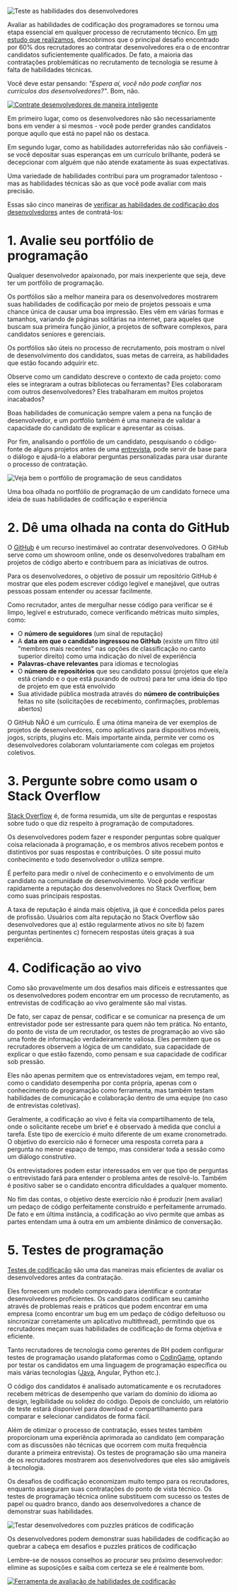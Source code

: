 ![Teste as habilidades dos desenvolvedores](https://w1.codingame.com/work/wp-content/uploads/2018/07/rsz_1tough-mudder-challenge_2.jpg)

Avaliar as habilidades de codificação dos programadores se tornou uma etapa essencial em qualquer processo de recrutamento técnico. Em [um estudo que realizamos](https://www.codingame.com/work/tech-recruiting-survey-report-2019/?utm_campaign=playground&utm_medium=referral&utm_source=codingame&utm_content=53093), descobrimos que o principal desafio encontrado por 60% dos recrutadores ao contratar desenvolvedores era o de encontrar candidatos suficientemente qualificados. De fato, a maioria das contratações problemáticas no recrutamento de tecnologia se resume à falta de habilidades técnicas.

Você deve estar pensando: _"Espera aí, você não pode confiar nos currículos dos desenvolvedores?"_. Bom, não.

[![Contrate desenvolvedores de maneira inteligente](https://w1.codingame.com/work/wp-content/uploads/2019/04/CTA_03-2.jpg)](https://www.codingame.com/work/offers/screening/?utm_campaign=playground&utm_medium=referral&utm_source=codingame&utm_content=53093)

Em primeiro lugar, como os desenvolvedores não são necessariamente bons em vender a si mesmos - você pode perder grandes candidatos porque aquilo que está no papel não os destaca.

Em segundo lugar, como as habilidades autorreferidas não são confiáveis - se você depositar suas esperanças em um currículo brilhante, poderá se decepcionar com alguém que não atende exatamente às suas expectativas.

Uma variedade de habilidades contribui para um programador talentoso - mas as habilidades técnicas são as que você pode avaliar com mais precisão.

Essas são cinco maneiras de [verificar as habilidades de codificação dos desenvolvedores](https://www.codingame.com/work/guide-how-to-test-developers/?utm_campaign=playground&utm_medium=referral&utm_source=codingame&utm_content=53093) antes de contratá-los:

# 1. Avalie seu portfólio de programação

Qualquer desenvolvedor apaixonado, por mais inexperiente que seja, deve ter um portfólio de programação.

Os portfólios são a melhor maneira para os desenvolvedores mostrarem suas habilidades de codificação por meio de projetos pessoais e uma chance única de causar uma boa impressão. Eles vêm em várias formas e tamanhos, variando de páginas solitárias na internet, para aqueles que buscam sua primeira função júnior, a projetos de software complexos, para candidatos seniores e gerenciais.

Os portfólios são úteis no processo de recrutamento, pois mostram o nível de desenvolvimento dos candidatos, suas metas de carreira, as habilidades que estão focando adquirir etc.

Observe como um candidato descreve o contexto de cada projeto: como eles se integraram a outras bibliotecas ou ferramentas? Eles colaboraram com outros desenvolvedores? Eles trabalharam em muitos projetos inacabados?

Boas habilidades de comunicação sempre valem a pena na função de desenvolvedor, e um portfólio também é uma maneira de validar a capacidade do candidato de explicar e apresentar as coisas.

Por fim, analisando o portfólio de um candidato, pesquisando o código-fonte de alguns projetos antes de uma [entrevista](https://www.codingame.com/work/blog/top-10-interview-questions-for-developers-to-help-you-find-the-one/?utm_campaign=playground&utm_medium=referral&utm_source=codingame&utm_content=53093), pode servir de base para o diálogo e ajudá-lo a elaborar perguntas personalizadas para usar durante o processo de contratação.

![Veja bem o portfólio de programação de seus candidatos](https://w2.codingame.com/work/wp-content/uploads/2018/07/binoculars-100590_640-1-1.jpg)

Uma boa olhada no portfólio de programação de um candidato fornece uma ideia de suas habilidades de codificação e experiência

# 2. Dê uma olhada na conta do GitHub

O [GitHub](https://github.com/) é um recurso inestimável ao contratar desenvolvedores. O GitHub serve como um showroom online, onde os desenvolvedores trabalham em projetos de código aberto e contribuem para as iniciativas de outros.

Para os desenvolvedores, o objetivo de possuir um repositório GitHub é mostrar que eles podem escrever código legível e manejável, que outras pessoas possam entender ou acessar facilmente.

Como recrutador, antes de mergulhar nesse código para verificar se é limpo, legível e estruturado, comece verificando métricas muito simples, como:

- O **número de seguidores** (um sinal de reputação)
- A **data em que o candidato ingressou no GitHub** (existe um filtro útil "membros mais recentes" nas opções de classificação no canto superior direito) como uma indicação do nível de experiência
- **Palavras-chave relevantes** para idiomas e tecnologias
- O **número de repositórios** que seu candidato possui (projetos que ele/a está criando e o que está puxando de outros) para ter uma ideia do tipo de projeto em que está envolvido
- Sua atividade pública mostrada através do **número de contribuições** feitas no site (solicitações de recebimento, confirmações, problemas abertos)

O GitHub NÃO é um currículo. É uma ótima maneira de ver exemplos de projetos de desenvolvedores, como aplicativos para dispositivos móveis, jogos, scripts, plugins etc. Mais importante ainda, permite ver como os desenvolvedores colaboram voluntariamente com colegas em projetos coletivos.

# 3. Pergunte sobre como usam o Stack Overflow

[Stack Overflow](https://stackoverflow.com/) é, de forma resumida, um site de perguntas e respostas sobre tudo o que diz respeito à programação de computadores.

Os desenvolvedores podem fazer e responder perguntas sobre qualquer coisa relacionada à programação, e os membros ativos recebem pontos e distintivos por suas respostas e contribuições. O site possui muito conhecimento e todo desenvolvedor o utiliza sempre.

É perfeito para medir o nível de conhecimento e o envolvimento de um candidato na comunidade de desenvolvimento. Você pode verificar rapidamente a reputação dos desenvolvedores no Stack Overflow, bem como suas principais respostas.

A taxa de reputação é ainda mais objetiva, já que é concedida pelos pares de profissão. Usuários com alta reputação no Stack Overflow são desenvolvedores que a) estão regularmente ativos no site b) fazem perguntas pertinentes c) fornecem respostas úteis graças à sua experiência.

# 4. Codificação ao vivo

Como são provavelmente um dos desafios mais difíceis e estressantes que os desenvolvedores podem encontrar em um processo de recrutamento, as entrevistas de codificação ao vivo geralmente são mal vistas.

De fato, ser capaz de pensar, codificar e se comunicar na presença de um entrevistador pode ser estressante para quem não tem prática. No entanto, do ponto de vista de um recrutador, os testes de programação ao vivo são uma fonte de informação verdadeiramente valiosa. Eles permitem que os recrutadores observem a lógica de um candidato, sua capacidade de explicar o que estão fazendo, como pensam e sua capacidade de codificar sob pressão.

Eles não apenas permitem que os entrevistadores vejam, em tempo real, como o candidato desempenha por conta própria, apenas com o conhecimento de programação como ferramenta, mas também testam habilidades de comunicação e colaboração dentro de uma equipe (no caso de entrevistas coletivas).

Geralmente, a codificação ao vivo é feita via compartilhamento de tela, onde o solicitante recebe um brief e é observado à medida que conclui a tarefa. Este tipo de exercício é muito diferente de um exame cronometrado. O objetivo do exercício não é fornecer uma resposta correta para a pergunta no menor espaço de tempo, mas considerar toda a sessão como um diálogo construtivo.

Os entrevistadores podem estar interessados em ver que tipo de perguntas o entrevistado fará para entender o problema antes de resolvê-lo. Também é positivo saber se o candidato encontra dificuldades a qualquer momento.

No fim das contas, o objetivo deste exercício não é produzir (nem avaliar) um pedaço de código perfeitamente construído e perfeitamente arrumado. De fato e em última instância, a codificação ao vivo permite que ambas as partes entendam uma à outra em um ambiente dinâmico de conversação.

# 5. Testes de programação


[Testes de codificação](https://www.codingame.com/work/solutions/coding-skill-assessment/?utm_campaign=playground&utm_medium=referral&utm_source=codingame&utm_content=53093) são uma das maneiras mais eficientes de avaliar os desenvolvedores antes da contratação.

Eles fornecem um modelo comprovado para identificar e contratar desenvolvedores proficientes. Os candidatos codificam seu caminho através de problemas reais e práticos que podem encontrar em uma empresa (como encontrar um bug em um pedaço de código defeituoso ou sincronizar corretamente um aplicativo multithread), permitindo que os recrutadores meçam suas habilidades de codificação de forma objetiva e eficiente.

Tanto recrutadores de tecnologia como gerentes de RH podem configurar testes de programação usando plataformas como o [CodinGame](https://www.codingame.com/work/solutions/coding-skill-assessment/?utm_campaign=playground&utm_medium=referral&utm_source=codingame&utm_content=53093), optando por testar os candidatos em uma linguagem de programação específica ou mais várias tecnologias ([Java](https://www.codingame.com/work/java-interview-questions/?utm_campaign=playground&utm_medium=referral&utm_source=codingame&utm_content=53093), Angular, Python etc.).

O código dos candidatos é analisado automaticamente e os recrutadores recebem métricas de desempenho que variam do domínio do idioma ao design, legibilidade ou solidez do código.  Depois de concluído, um relatório de teste estará disponível para download e compartilhamento para comparar e selecionar candidatos de forma fácil.

Além de otimizar o processo de contratação, esses testes também proporcionam uma experiência aprimorada ao candidato (em comparação com as discussões não técnicas que ocorrem com muita frequência durante a primeira entrevista). Os testes de programação são uma maneira de os recrutadores mostrarem aos desenvolvedores que eles são amigáveis à tecnologia.

Os desafios de codificação economizam muito tempo para os recrutadores, enquanto asseguram suas contratações do ponto de vista técnico. Os testes de programação técnica online substituem com sucesso os testes de papel ou quadro branco, dando aos desenvolvedores a chance de demonstrar suas habilidades.

![Testar desenvolvedores com puzzles práticos de codificação](https://w2.codingame.com/work/wp-content/uploads/2018/07/hand-holding-puzzle-piece-1.jpg)

Os desenvolvedores podem demonstrar suas habilidades de codificação ao quebrar a cabeça em desafios e puzzles práticos de codificação

Lembre-se de nossos conselhos ao procurar seu próximo desenvolvedor: elimine as suposições e saiba com certeza se ele é realmente bom.

[![Ferramenta de avaliação de habilidades de codificação](https://iili.io/HT9Wv.png)](https://www.codingame.com/work/solutions/coding-skill-assessment/?utm_campaign=playground&utm_medium=referral&utm_source=codingame&utm_content=53093)


